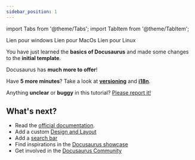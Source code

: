 ```yaml
---
sidebar_position: 1
---
```

import Tabs from '@theme/Tabs';
import TabItem from '@theme/TabItem';

<Tabs>
  <TabItem value="win" label="Windows">Lien pour windows</TabItem>
  <TabItem value="mac" label="MacOS">Lien pour MacOs</TabItem>
  <TabItem value="lin" label="Linux">Lien pour Linux</TabItem>
</Tabs>


You have just learned the **basics of Docusaurus** and made some changes to the **initial template**.

Docusaurus has **much more to offer**!

Have **5 more minutes**? Take a look at **[versioning](../tutorial-extras/manage-docs-versions.md)** and **[i18n](../tutorial-extras/translate-your-site.md)**.

Anything **unclear** or **buggy** in this tutorial? [Please report it!](https://github.com/facebook/docusaurus/discussions/4610)

## What's next?

- Read the [official documentation](https://docusaurus.io/).
- Add a custom [Design and Layout](https://docusaurus.io/docs/styling-layout)
- Add a [search bar](https://docusaurus.io/docs/search)
- Find inspirations in the [Docusaurus showcase](https://docusaurus.io/showcase)
- Get involved in the [Docusaurus Community](https://docusaurus.io/community/support)

